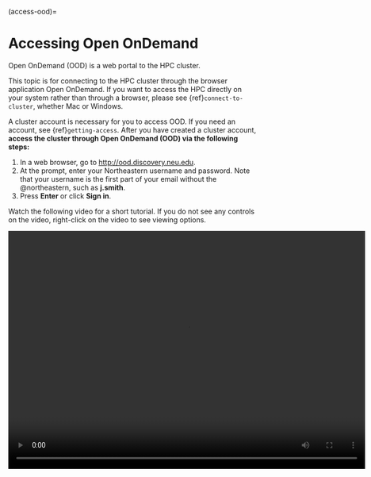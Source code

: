 (access-ood)=

# Accessing Open OnDemand

Open OnDemand (OOD) is a web portal to the HPC cluster.

This topic is for connecting to the HPC cluster through the browser application Open OnDemand. If you want to access the HPC directly on your system rather than through a browser, please see {ref}`connect-to-cluster`, whether Mac or Windows.

A cluster account is necessary for you to access OOD. If you need an account, see {ref}`getting-access`. After you have created a cluster account, **access the cluster through Open OnDemand (OOD) via the following steps:**

1. In a web browser, go to <http://ood.discovery.neu.edu>.
1. At the prompt, enter your Northeastern username and password. Note that your username is the first part of your email without the @northeastern, such as **j.smith**.
1. Press **Enter** or click **Sign in**.

Watch the following video for a short tutorial. If you do not see any controls on the video,
right-click on the video to see viewing options.

<video width="720" height="480" controls>
  <source src="../_static/video/OOD_access.mp4" type="video/mp4">
  Your browser does not support the video tag.
</video>
<!-- ![Alt text](../_static/video/OOD_access.mp4) -->
